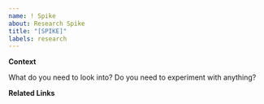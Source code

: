 ```yaml
---
name: ! Spike
about: Research Spike
title: "[SPIKE]"
labels: research
---
```


**Context**

What do you need to look into? Do you need to experiment with anything?

**Related Links**